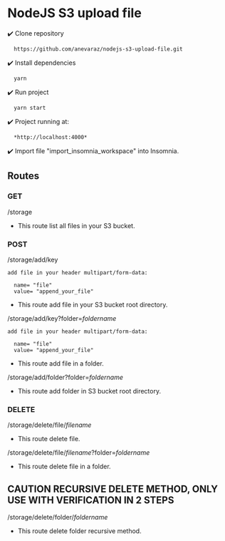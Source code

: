 # NodeJS S3 upload file

:heavy_check_mark: Clone repository

      https://github.com/anevaraz/nodejs-s3-upload-file.git

:heavy_check_mark: Install dependencies

      yarn

:heavy_check_mark: Run project

      yarn start

:heavy_check_mark: Project running at:

      *http://localhost:4000*

:heavy_check_mark: Import file "import_insomnia_workspace" into Insomnia.

## Routes

### GET

  /storage

  * This route list all files in your S3 bucket.

### POST
  
  /storage/add/key

    add file in your header multipart/form-data:
    
      name= "file"
      value= "append_your_file"

  * This route add file in your S3 bucket root directory.


  /storage/add/key?folder=*foldername*

    add file in your header multipart/form-data:
    
      name= "file"
      value= "append_your_file"

  * This route add file in a folder.


  /storage/add/folder?folder=*foldername*

  * This route add folder in S3 bucket root directory.

### DELETE

  /storage/delete/file/*filename*

  * This route delete file.

  /storage/delete/file/*filename*?folder=*foldername*

  * This route delete file in a folder.

  ## CAUTION RECURSIVE DELETE METHOD, ONLY USE WITH VERIFICATION IN 2 STEPS
  
  /storage/delete/folder/*foldername*

  * This route delete folder recursive method.
